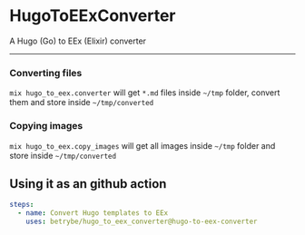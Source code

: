 # HugoToEExConverter

A Hugo (Go) to EEx (Elixir) converter

---

### Converting files

`mix hugo_to_eex.converter` will get `*.md` files inside `~/tmp` folder, convert
them and store inside `~/tmp/converted`

### Copying images

`mix hugo_to_eex.copy_images` will get all images inside `~/tmp` folder and store
inside `~/tmp/converted`

## Using it as an github action

```yaml
steps:
  - name: Convert Hugo templates to EEx
    uses: betrybe/hugo_to_eex_converter@hugo-to-eex-converter
```
